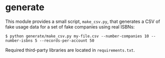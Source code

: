 # generate

This module provides a small script, ``make_csv.py``, that generates a CSV
of fake usage data for a set of fake companies using real ISBNs:

    $ python generate/make_csv.py my-file.csv --number-companies 10 --number-isbns 5 --records-per-account 50

Required third-party libraries are located in ``requirements.txt``.
